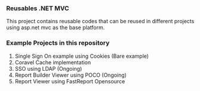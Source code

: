 ### Reusables .NET MVC
    
This project contains reusable codes that can be reused in different projects using asp.net mvc as the base platform.
  
### Example Projects in this repository 
1. Single Sign On example using Cookies (Bare example)
2. Coravel Cache implementation
3. SSO using LDAP (Ongoing)
4. Report Builder Viewer using POCO (Ongoing)
5. Report Viewer using FastReport Opensource
  

